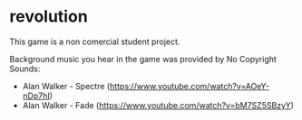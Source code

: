 # revolution

This game is a non comercial student project.

Background music you hear in the game was provided by No Copyright Sounds:
- Alan Walker - Spectre (https://www.youtube.com/watch?v=AOeY-nDp7hI)
- Alan Walker - Fade (https://www.youtube.com/watch?v=bM7SZ5SBzyY)
